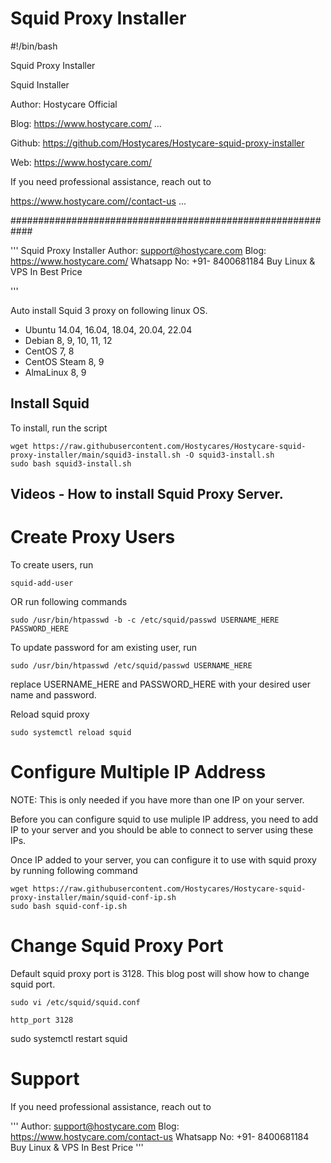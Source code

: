 # Squid Proxy Installer

#!/bin/bash

Squid Proxy Installer

Squid Installer

Author: Hostycare Official

Blog: https://www.hostycare.com/
...

Github: https://github.com/Hostycares/Hostycare-squid-proxy-installer

Web: https://www.hostycare.com/

If you need professional assistance, reach out to

https://www.hostycare.com//contact-us
...

############################################################

'''
Squid Proxy Installer
Author: support@hostycare.com
Blog: https://www.hostycare.com/
Whatsapp No: +91- 8400681184
Buy Linux & VPS In Best Price

'''

Auto install Squid 3 proxy on following linux OS.

- Ubuntu 14.04, 16.04, 18.04, 20.04, 22.04
- Debian 8, 9, 10, 11, 12
- CentOS 7, 8
- CentOS Steam 8, 9
- AlmaLinux 8, 9

## Install Squid

To install, run the script

```
wget https://raw.githubusercontent.com/Hostycares/Hostycare-squid-proxy-installer/main/squid3-install.sh -O squid3-install.sh
sudo bash squid3-install.sh

```

## Videos - How to install Squid Proxy Server.

# Create Proxy Users

To create users, run

```
squid-add-user
```

OR run following commands

```
sudo /usr/bin/htpasswd -b -c /etc/squid/passwd USERNAME_HERE PASSWORD_HERE
```

To update password for am existing user, run

```
sudo /usr/bin/htpasswd /etc/squid/passwd USERNAME_HERE
```

replace USERNAME_HERE and PASSWORD_HERE with your desired user name and password.

Reload squid proxy

```
sudo systemctl reload squid
```

# Configure Multiple IP Address

NOTE: This is only needed if you have more than one IP on your server.

Before you can configure squid to use muliple IP address, you need to add IP to your server and you should be able to connect to server using these IPs.

Once IP added to your server, you can configure it to use with squid proxy by running following command

```
wget https://raw.githubusercontent.com/Hostycares/Hostycare-squid-proxy-installer/main/squid-conf-ip.sh
sudo bash squid-conf-ip.sh
```

# Change Squid Proxy Port

Default squid proxy port is 3128. This blog post will show how to change squid port.
```
sudo vi /etc/squid/squid.conf
```
```
http_port 3128
```

sudo systemctl restart squid

# Support

If you need professional assistance, reach out to

'''
Author: support@hostycare.com
Blog: https://www.hostycare.com/contact-us
Whatsapp No: +91- 8400681184
Buy Linux & VPS In Best Price
'''
